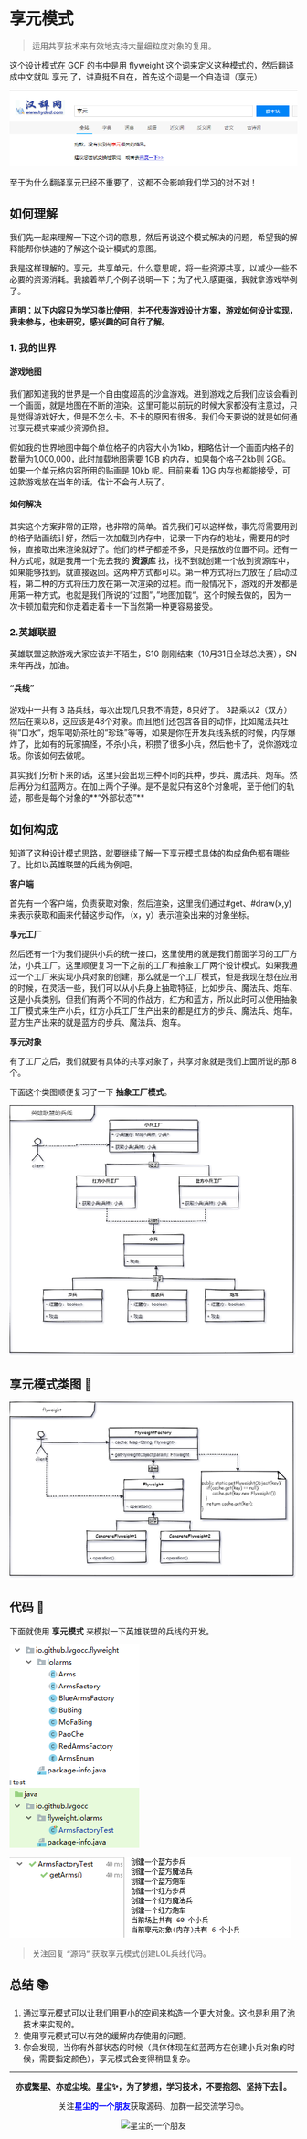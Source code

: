 # 享元模式

> 运用共享技术来有效地支持大量细粒度对象的复用。

这个设计模式在 GOF 的书中是用 flyweight 这个词来定义这种模式的，然后翻译成中文就叫 享元 了，讲真挺不自在，首先这个词是一个自造词（享元）

![flyweight-search.png](flyweight-search.png)

至于为什么翻译享元已经不重要了，这都不会影响我们学习的对不对！

## 如何理解

我们先一起来理解一下这个词的意思，然后再说这个模式解决的问题，希望我的解释能帮你快速的了解这个设计模式的意图。

我是这样理解的。享元，共享单元。什么意思呢，将一些资源共享，以减少一些不必要的资源消耗。我接着举几个例子说明一下；为了代入感更强，我就拿游戏举例了。



**声明：以下内容只为学习类比使用，并不代表游戏设计方案，游戏如何设计实现，我未参与，也未研究，感兴趣的可自行了解。**

### 1. 我的世界

#### 游戏地图

我们都知道我的世界是一个自由度超高的沙盒游戏。进到游戏之后我们应该会看到一个画面，就是地图在不断的渲染。这里可能以前玩的时候大家都没有注意过，只是觉得游戏好大，但是不怎么卡。不卡的原因有很多。我们今天要说的就是如何通过享元模式来减少资源负担。

假如我的世界地图中每个单位格子的内容大小为1kb，粗略估计一个画面内格子的数量为1,000,000，此时加载地图需要 1GB 的内存，如果每个格子2kb则 2GB。如果一个单元格内容所用的贴画是 10kb 呢。目前来看 10G 内存也都能接受，可这款游戏放在当年的话，估计不会有人玩了。



#### 如何解决

其实这个方案非常的正常，也非常的简单。首先我们可以这样做，事先将需要用到的格子贴画统计好，然后一次加载到内存中，记录一下内存的地址，需要用的时候，直接取出来渲染就好了。他们的样子都差不多，只是摆放的位置不同。还有一种方式呢，就是我用一个先去我的 **资源库** 找，找不到就创建一个放到资源库中，如果能够找到，就直接返回。这两种方式都可以。第一种方式将压力放在了启动过程，第二种的方式将压力放在第一次渲染的过程。而一般情况下，游戏的开发都是用第一种方式，也就是我们所说的“过图”，”地图加载“。这个时候去做的，因为一次卡顿加载完和你走着走着卡一下当然第一种更容易接受。



### 2.英雄联盟

英雄联盟这款游戏大家应该并不陌生，S10 刚刚结束（10月31日全球总决赛），SN来年再战，加油。

#### “兵线”

游戏中一共有 3 路兵线，每次出现几只我不清楚，8只好了。 3路乘以2（双方）然后在乘以8，这应该是48个对象。而且他们还包含各自的动作，比如魔法兵吐得“口水“，炮车喝奶茶吐的“珍珠”等等，如果是你在开发兵线系统的时候，内存爆炸了，比如有的玩家搞怪，不杀小兵，积攒了很多小兵，然后他卡了，说你游戏垃圾。你该如何去做呢。

其实我们分析下来的话，这里只会出现三种不同的兵种，步兵、魔法兵、炮车。然后再分为红蓝两方。在加上两个子弹。是不是就只有这8个对象呢，至于他们的轨迹，那些是每个对象的**“外部状态”**



## 如何构成

知道了这种设计模式思路，就要继续了解一下享元模式具体的构成角色都有哪些了。比如以英雄联盟的兵线为例吧。

**客户端**

首先有一个客户端，负责获取对象，然后渲染，这里我们通过#get、#draw(x,y)来表示获取和画来代替这步动作，（x，y）表示渲染出来的对象坐标。

**享元工厂**

然后还有一个为我们提供小兵的统一接口，这里使用的就是我们前面学习的工厂方法，小兵工厂。这里顺便复习一下之前的工厂和抽象工厂两个设计模式。如果我通过一个工厂来实现小兵对象的创建，那么就是一个工厂模式，但是我现在想在应用的时候，在灵活一些，我们可以从小兵身上抽取特征，比如步兵、魔法兵、炮车、这是小兵类别，但我们有两个不同的作战方，红方和蓝方，所以此时可以使用抽象工厂模式来生产小兵，红方小兵工厂生产出来的都是红方的步兵、魔法兵、炮车。蓝方生产出来的就是蓝方的步兵、魔法兵、炮车。

**享元对象**

有了工厂之后，我们就要有具体的共享对象了，共享对象就是我们上面所说的那 8 个。

下面这个类图顺便复习了一下 **抽象工厂模式**。

![flyweight-bingxian](flyweight-bingxian.png)



## 享元模式类图 📌

![flyweight.png](flyweight.png)

## 代码 📃

下面就使用 **享元模式** 来模拟一下英雄联盟的兵线的开发。

![flyweight-coder.png](flyweight-coder.png)

![flyweight-test.png](flyweight-test.png)

> 关注回复 “源码” 获取享元模式创建LOL兵线代码。

## 总结 📚

1. 通过享元模式可以让我们用更小的空间来构造一个更大对象。这也是利用了池技术来实现的。
2. 使用享元模式可以有效的缓解内存使用的问题。
3. 你会发现，当你有外部状态的时候（具体体现在红蓝两方在创建小兵对象的时候，需要指定颜色），享元模式会变得稍显复杂。

----
<div align="center">
    <b>亦或繁星、亦或尘埃。星尘✨，为了梦想，学习技术，不要抱怨、坚持下去💪。</b>
    <p>关注<b style='color:blue'>星尘的一个朋友</b>获取源码、加群一起交流学习🤓。</p>
    <img alt='星尘的一个朋友' src='https://i.loli.net/2020/10/22/7swJfMCPrThebVI.png'/>
</div>
